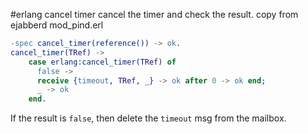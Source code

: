 #erlang cancel timer
cancel the timer and check the result.
copy from ejabberd mod_pind.erl

``` erlang
-spec cancel_timer(reference()) -> ok.
cancel_timer(TRef) ->
    case erlang:cancel_timer(TRef) of
      false ->
	  receive {timeout, TRef, _} -> ok after 0 -> ok end;
      _ -> ok
    end.
```
If the result is `false`, then delete the `timeout` msg from the mailbox.
